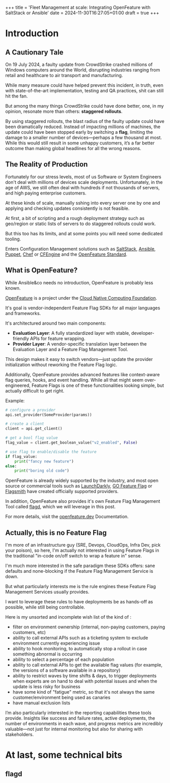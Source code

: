 +++
title = 'Fleet Management at scale: Integrating OpenFeature with SaltStack or Ansible'
date = 2024-11-30T16:27:05+01:00
draft = true
+++

# Introduction

## A Cautionary Tale

On 19 July 2024, a faulty update from CrowdStrike crashed millions of Windows computers around the World, disrupting industries ranging from retail and healthcare to air transport and manufacturing. 

While many measure could have helped prevent this incident, in truth, even with state-of-the-art implementation, testing and QA practices, shit can still hit the fan.

But among the many things CrowdStrike could have done better, one, in my opinion, resonate more than others: **staggered rollouts**.

By using  staggered rollouts, the blast radius of the faulty update could have been dramatically reduced.
Instead of impacting millions of machines, the update could have been stopped early by switching a **flag**, limiting the damage to a smaller number of devices—perhaps a few thousand at most.
While this would still result in some unhappy customers, it’s a far better outcome than making global headlines for all the wrong reasons.

## The Reality of Production

Fortunately for our stress levels, most of us Software or System Engineers don't deal with millions of devices scale deployments. 
Unfortunately, in the age of AWS, we still often deal with hundreds if not thousands of servers, and high paying enterprise customers.

At these kinds of scale, manually sshing into every server one by one and applying and checking updates consistently is not feasible.

At first, a bit of scripting and a rough deployment strategy such as geo/region or static lists of servers to do staggered rollouts could work. 

But this too has its limits, and at some points you will need some dedicated tooling.

Enters Configuration Management solutions such as [SaltStack](https://docs.saltproject.io/en/latest/contents.html), [Ansible](https://docs.ansible.com/ansible/latest/index.html), [Puppet](https://www.puppet.com/docs/puppet/8/puppet_index), [Chef](https://docs.chef.io/) or [CFEngine](https://docs.cfengine.com/docs/3.24/) and the [OpenFeature Standard](https://openfeature.dev/).

## What is OpenFeature?

While Ansible&co needs no introduction, OpenFeature is probably less known.

[OpenFeature](https://openfeature.dev/) is a project under the [Cloud Native Computing Foundation](https://www.cncf.io/projects/openfeature/).

It's goal is vendor-independent Feature Flag SDKs for all major languages and frameworks.

It's architectured around two main components:
* **Evaluation Layer**: A fully standardized layer with stable, developer-friendly APIs for feature wrapping. 
* **Provider Layer**: A vendor-specific translation layer between the Evaluation Layer and a Feature Flag Management Tool. 

This design makes it easy to switch vendors—just update the provider initialization without reworking the Feature Flag logic.

Additionally, OpenFeature provides advanced features like context-aware flag queries, hooks, and event handling.
While all that might seem over-engineered, Feature Flags is one of these functionalities looking simple, but actually difficult to get right.

Example:
```python
# configure a provider
api.set_provider(SomeProvider(params))

# create a client
client = api.get_client()

# get a bool flag value
flag_value = client.get_boolean_value("v2_enabled", False)

# use flag to enable/disable the feature
if flag_value: 
    print("fancy new feature")
else:
    print("boring old code")
```

OpenFeature is already widely supported by the industry, and most open source or commercial tools such as [LaunchDarkly](https://docs.launchdarkly.com/), [GO Feature Flag](https://gofeatureflag.org/docs) or [Flagsmith](https://docs.flagsmith.com/) have created officially supported providers.

In addition, OpenFeature also provides it's own Feature Flag Management Tool called [flagd](https://github.com/open-feature/flagd), which we will leverage in this post.

For more details, visit the [openfeature.dev](https://openfeature.dev/docs/reference/intro) Documentation.

## Actually, this is no Feature Flag

I'm more of an infrastructure guy (SRE, Devops, CloudOps, Infra Dev, pick your poison), so here, I'm actually not interested in using Feature Flags in the traditional "in-code on/off switch to wrap a feature in" sense.

I'm much more interested in the safe paradigm these SDKs offers: sane defaults and none-blocking if the Feature Flag Management Service is down.

But what particularly interests me is the rule engines these Feature Flag Management Services usually provides.

I want to leverage these rules to have deployments be as hands-off as possible, while still being controllable.

Here is my unsorted and incomplete wish list of the kind of :
* filter on environment ownership (internal, non-paying customers, paying customers, etc)
* ability to call external APIs such as a ticketing system to exclude environment currently experiencing issue
* ability to hook monitoring, to automatically stop a rollout in case something abnormal is occurring
* ability to select a percentage of each population
* ability to call external APIs to get the available flag values (for example, the versions of a software available in a repository)
* ability to restrict waves by time shifts & days, to trigger deployments when experts are on hand to deal with potential issues and when the update is less risky for business
* have some kind of "fatigue" metric, so that it's not always the same customer/environment being used as canaries
* have manual exclusion lists

I’m also particularly interested in the reporting capabilities these tools provide.
Insights like success and failure rates, active deployments, the number of environments in each wave, and progress metrics are incredibly valuable—not just for internal monitoring but also for sharing with stakeholders.

# At last, some technical bits

## flagd
